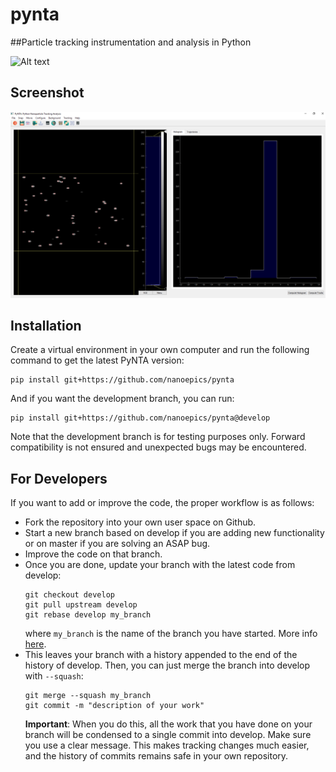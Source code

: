 # pynta
##Particle tracking instrumentation and analysis in Python

![Alt text](doc/resources/screenshot.png?raw=true "Optional Title")

## Screenshot ##

![Screenshot of the PyNTA software](doc/media/screenshot_01.png?raw=true "PyNTA acquiring")

## Installation
Create a virtual environment in your own computer and run the following command to get the latest PyNTA version:

    pip install git+https://github.com/nanoepics/pynta

And if you want the development branch, you can run:

    pip install git+https://github.com/nanoepics/pynta@develop
    
Note that the development branch is for testing purposes only. Forward 
compatibility is not ensured and unexpected bugs may be encountered.

## For Developers
If you want to add or improve the code, the proper workflow is as follows: 

* Fork the repository into your own user space on Github.
* Start a new branch based on develop if you are adding new functionality or on master if you are solving an ASAP bug.
* Improve the code on that branch.
* Once you are done, update your branch with the latest code from develop:
    ```
    git checkout develop
    git pull upstream develop
    git rebase develop my_branch
    ```
    where `my_branch` is the name of the branch you have started. More info [here](https://git-scm.com/docs/git-rebase).
* This leaves your branch with a history appended to the end of the history of develop. Then, you can just merge the branch into develop with ``--squash``:
    ```
    git merge --squash my_branch
    git commit -m "description of your work"
    ```
    **Important**: When you do this, all the work that you have done on your branch will be condensed to a single commit into develop. Make sure you use a clear message. This makes tracking changes much easier, and the history of commits remains safe in your own repository.